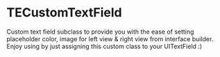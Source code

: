 # TECustomTextField
Custom text field subclass to provide you with the ease of setting placeholder color, image for left view & right view from interface builder.
Enjoy using by just assigning this custom class to your UITextField :)
